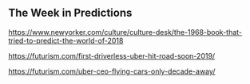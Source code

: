 ## The Week in Predictions

https://www.newyorker.com/culture/culture-desk/the-1968-book-that-tried-to-predict-the-world-of-2018

https://futurism.com/first-driverless-uber-hit-road-soon-2019/

https://futurism.com/uber-ceo-flying-cars-only-decade-away/
